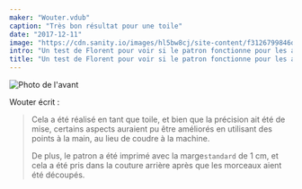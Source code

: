 ```yaml
---
maker: "Wouter.vdub"
caption: "Très bon résultat pour une toile"
date: "2017-12-11"
image: "https://cdn.sanity.io/images/hl5bw8cj/site-content/f3126799846dc9ea9aecb423e7283bb715db93b4-3724x2785.jpg"
intro: "Un test de Florent pour voir si le patron fonctionne pour les autres, par Wouter.vdub"
title: "Un test de Florent pour voir si le patron fonctionne pour les autres, par Wouter.vdub"
---
```


![Photo de l'avant](https://posts.freesewing.org/uploads/florent_by_wouter_high_back_20ec93b7c1.jpg "Photo de l'avant")

Wouter écrit :

> Cela a été réalisé en tant que toile, et bien que la précision ait été de mise, certains aspects auraient pu être améliorés en utilisant des points à la main, au lieu de coudre à la machine.
> 
> De plus, le patron a été imprimé avec la marge`standard` de 1 cm, et cela a été pris dans la couture arrière après que les morceaux aient été découpés.
